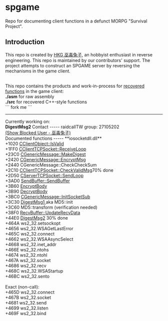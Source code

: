 spgame
======
Repo for documenting client functions in a defunct MORPG "Survival Project".

Introduction
-----
This repo is created by <a href="https://github.com/umehkg/spgame/blob/master/comments/ABOUTME.md">HKG 巫毒兔子</a>, an hobbyist enthusiast in reverse engineering. This repo is maintained by our contributors' support. The project attempts to construct an SPGAME server by reversing the mechanisms in the game client.

<br />
This repo contains the products and work-in-process for <u>recovered functions</u> in the game client:<br />
<b>./asm</b>         for raw assembly<br />
<b>./src</b>         for recovered C++-style functions<br />
```
fork me
```
<br />
<hr>
Currently working on:<br />
<b>
DigestMsg2
</b>
Contact
-----
raidcallTW group: 27105202<br />
<a href="http://forum6.hkgolden.com/ProfilePage.aspx?userid=195369">(Show Blocked User - 巫毒兔子)</a><br />
Documented functions
-----
**iosocketdll.dll**<br />
+1020 <a href="https://github.com/umehkg/spgame/blob/master/src/iosocketdll/classes/CClientObject/IsValid.cpp">CClientObject::IsValid</a><br />
+1FF0 <a href="https://github.com/umehkg/spgame/blob/master/src/iosocketdll/classes/CClientTCPSocket/ReceiveLoop.cpp">
CClientTCPSocket::ReceiveLoop
</a><br />
+23C0 <a href="https://github.com/umehkg/spgame/blob/master/src/iosocketdll/classes/CGenericMessage/MakeDigest.cpp">CGenericMessage::MakeDigest</a><br />
+2420 <a href="https://github.com/umehkg/spgame/blob/master/src/iosocketdll/classes/CGenericMessage/EncryptMsg.cpp">CGenericMessage::EncryptMsg</a><br />
+2440 <a href="https://github.com/umehkg/spgame/blob/master/src/iosocketdll/classes/CGenericMessage/CheckCheckSum.cpp"></a>CGenericMessage::CheckCheckSum<br />
+2C10 <a href="https://github.com/umehkg/spgame/blob/master/src/iosocketdll/classes/CClientTCPSocket/CheckValidMsg.cpp">CClientTCPSocket::CheckValidMsg</a>70% done
<br>
+2D50 <a href="https://github.com/umehkg/spgame/blob/master/src/iosocketdll/classes/CClientTCPSocket/SendLoop.cpp">
CServerTCPSocket::SendLoop
</a><br />
+3AD0 <a href="https://github.com/umehkg/spgame/blob/master/src/iosocketdll/classes/SendBuffer/SendBuffer.cpp">SendBuffer::SendBuffer</a><br />
+3B60 <a href="https://github.com/umehkg/spgame/blob/master/src/iosocketdll/orphaned_functions/3B60_EncryptBody.cpp">EncryptBody</a><br />
+3B90 <a href="https://github.com/umehkg/spgame/blob/master/src/iosocketdll/orphaned_functions/3B90_DecryptBody.cpp">DecryptBody</a><br />
+3BC0 <a href="https://github.com/umehkg/spgame/blob/master/src/iosocketdll/orphaned_functions/3BC0_CGenericMessage_InitSocketSub.cpp">CGenericMessage::InitSocketSub</a> <br />
+3C30 <a href="https://github.com/umehkg/spgame/blob/master/src/iosocketdll/orphaned_functions/3C30_DigestMsg1.cpp">DigestMsg1 </a> aka MD5::init<br />
+3C60 MD5::transform (verification needed)<br />
+38F0 <a href="https://github.com/umehkg/spgame/blob/master/src/iosocketdll/classes/RecvBuffer/UpdateRecvData.cpp">
RecvBuffer::UpdateRecvData</a><br />
+44E0 <a href="https://github.com/umehkg/spgame/blob/master/src/iosocketdll/orphaned_functions/44E0_DigestMsg2.cpp">DigestMsg2</a> 30% done
<br />
+464A ws2_32.setsockopt<br />
+4656 ws2_32.WSAGetLastError<br />
+465C ws2_32.connect<br />
+4662 ws2_32.WSAAsyncSelect<br />
+4668 ws2_32.inet_addr<br />
+466E ws2_32.ntohs<br />
+4674 ws2_32.ntohl<br />
+467A ws2_32.socket<br />
+4686 ws2_32.recv<br />
+468C ws2_32.WSAStartup<br />
+46BC ws2_32.sento<br />
<br />
Exact (non-call):<br />
+465D ws2_32.connect<br />
+467B ws2_32.socket<br />
+4681 ws2_32.send<br />
+4699 ws2_32.listen<br />
+469F ws2_32.bind<br />
<br />
